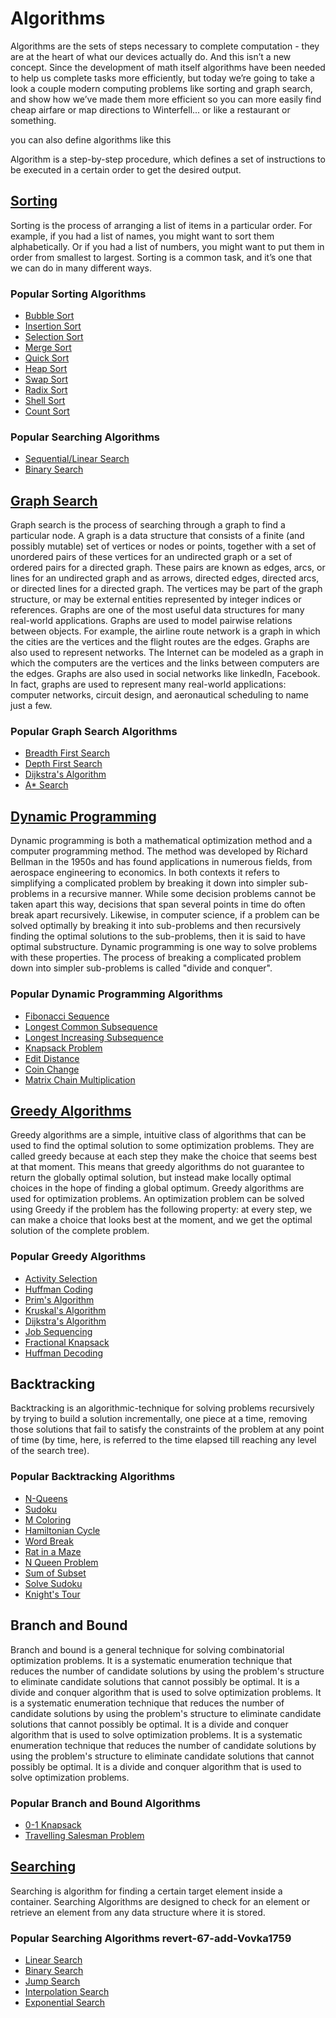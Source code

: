 # Algorithms
Algorithms are the sets of steps necessary to complete computation - they are at the heart of what our devices actually do. And this isn’t a new concept. Since the development of math itself algorithms have been needed to help us complete tasks more efficiently, but today we’re going to take a look a couple modern computing problems like sorting and graph search, and show how we’ve made them more efficient so you can more easily find cheap airfare or map directions to Winterfell... or like a restaurant or something.  

you can also define algorithms like this 

Algorithm is a step-by-step procedure, which defines a set of instructions to be executed in a certain order to get the desired output.

## [Sorting](Sorting/readme.md)
Sorting is the process of arranging a list of items in a particular order. For example, if you had a list of names, you might want to sort them alphabetically. Or if you had a list of numbers, you might want to put them in order from smallest to largest. Sorting is a common task, and it’s one that we can do in many different ways.
### Popular Sorting Algorithms
* [Bubble Sort](Sorting/BubbleSort/readme.md)
* [Insertion Sort](Sorting/InsertionSort/readme.md)
* [Selection Sort](Sorting/SelectionSort/readme.md)
* [Merge Sort](Sorting/MergeSort/readme.md)
* [Quick Sort](Sorting/QuickSort/readme.md)
* [Heap Sort](Sorting/HeapSort/readme.md)
* [Swap Sort](Sorting/SwapSort/readme.md)
* [Radix Sort](Sorting/RadixSort/readme.md)
* [Shell Sort](Sorting/ShellSort/readme.md)
* [Count Sort](Sorting/CountSort/readme.md)

### Popular Searching Algorithms
* [Sequential/Linear Search](Searching/SequentialSearch/readme.md)
* [Binary Search](Searching/BinarySearch/readme.md)


## [Graph Search](Graph%20Search/readme.md)
Graph search is the process of searching through a graph to find a particular node. A graph is a data structure that consists of a finite (and possibly mutable) set of vertices or nodes or points, together with a set of unordered pairs of these vertices for an undirected graph or a set of ordered pairs for a directed graph. These pairs are known as edges, arcs, or lines for an undirected graph and as arrows, directed edges, directed arcs, or directed lines for a directed graph. The vertices may be part of the graph structure, or may be external entities represented by integer indices or references. Graphs are one of the most useful data structures for many real-world applications. Graphs are used to model pairwise relations between objects. For example, the airline route network is a graph in which the cities are the vertices and the flight routes are the edges. Graphs are also used to represent networks. The Internet can be modeled as a graph in which the computers are the vertices and the links between computers are the edges. Graphs are also used in social networks like linkedIn, Facebook. In fact, graphs are used to represent many real-world applications: computer networks, circuit design, and aeronautical scheduling to name just a few.
### Popular Graph Search Algorithms
* [Breadth First Search](Graph%20Search/BreadthFirstSearch/readme.md)
* [Depth First Search](Graph%20Search/DepthFirstSearch/readme.md)
* [Dijkstra's Algorithm](Graph%20Search/Dijkstra'sAlgorithm/readme.md)
* [A* Search](Graph%20Search/A*Search/readme.md)

## [Dynamic Programming](Dynamic%20Programming/README.md)
Dynamic programming is both a mathematical optimization method and a computer programming method. The method was developed by Richard Bellman in the 1950s and has found applications in numerous fields, from aerospace engineering to economics. In both contexts it refers to simplifying a complicated problem by breaking it down into simpler sub-problems in a recursive manner. While some decision problems cannot be taken apart this way, decisions that span several points in time do often break apart recursively. Likewise, in computer science, if a problem can be solved optimally by breaking it into sub-problems and then recursively finding the optimal solutions to the sub-problems, then it is said to have optimal substructure. Dynamic programming is one way to solve problems with these properties. The process of breaking a complicated problem down into simpler sub-problems is called "divide and conquer".
### Popular Dynamic Programming Algorithms
* [Fibonacci Sequence](Dynamic%20Programming/Fibonacci%20Sequence/README.md)
* [Longest Common Subsequence](Dynamic%20Programming/Longest%20Common%20Subsequence/README.md)
* [Longest Increasing Subsequence](Dynamic%20Programming/Longest%20Increasing%20Subsequence/README.md)
* [Knapsack Problem](Dynamic%20Programming/Knapsack%20Problem/README.md)
* [Edit Distance](Not-Added)
* [Coin Change](DynamicProgramming/CoinChange/readme.md)
* [Matrix Chain Multiplication](Not-Added)

## [Greedy Algorithms](Greedy%20Algorithm)
Greedy algorithms are a simple, intuitive class of algorithms that can be used to find the optimal solution to some optimization problems. They are called greedy because at each step they make the choice that seems best at that moment. This means that greedy algorithms do not guarantee to return the globally optimal solution, but instead make locally optimal choices in the hope of finding a global optimum. Greedy algorithms are used for optimization problems. An optimization problem can be solved using Greedy if the problem has the following property: at every step, we can make a choice that looks best at the moment, and we get the optimal solution of the complete problem.
### Popular Greedy Algorithms
* [Activity Selection](notadded)
* [Huffman Coding](Greedy%20Algorithm/Huffman%20Coding%20Algorithm/readme.md)
* [Prim's Algorithm](Greedy%20Algorithm/Prim%27s%20Algorithm/readme.md)
* [Kruskal's Algorithm](Greedy%20Algorithm/Krushkal%27s%20Algorithm/readme.md)
* [Dijkstra's Algorithm](notadded)
* [Job Sequencing](notadded)
* [Fractional Knapsack](notadded)
* [Huffman Decoding](notadded)

## Backtracking
Backtracking is an algorithmic-technique for solving problems recursively by trying to build a solution incrementally, one piece at a time, removing those solutions that fail to satisfy the constraints of the problem at any point of time (by time, here, is referred to the time elapsed till reaching any level of the search tree).
### Popular Backtracking Algorithms
* [N-Queens](Backtracking/N-Queens/readme.md)
* [Sudoku](Backtracking/Sudoku/readme.md)
* [M Coloring](Backtracking/MColoring/readme.md)
* [Hamiltonian Cycle](Backtracking/HamiltonianCycle/readme.md)
* [Word Break](Backtracking/WordBreak/readme.md)
* [Rat in a Maze](Backtracking/RatinMaze/readme.md)
* [N Queen Problem](Backtracking/NQueenProblem/readme.md)
* [Sum of Subset](Backtracking/SumofSubset/readme.md)
* [Solve Sudoku](Backtracking/SolveSudoku/readme.md)
* [Knight's Tour](Backtracking/The%20Knight’s%20tour%20problem/README.md)

## Branch and Bound
Branch and bound is a general technique for solving combinatorial optimization problems. It is a systematic enumeration technique that reduces the number of candidate solutions by using the problem's structure to eliminate candidate solutions that cannot possibly be optimal. It is a divide and conquer algorithm that is used to solve optimization problems. It is a systematic enumeration technique that reduces the number of candidate solutions by using the problem's structure to eliminate candidate solutions that cannot possibly be optimal. It is a divide and conquer algorithm that is used to solve optimization problems. It is a systematic enumeration technique that reduces the number of candidate solutions by using the problem's structure to eliminate candidate solutions that cannot possibly be optimal. It is a divide and conquer algorithm that is used to solve optimization problems.
### Popular Branch and Bound Algorithms
* [0-1 Knapsack](BranchandBound/0-1Knapsack/readme.md)
* [Travelling Salesman Problem](BranchandBound/TravellingSalesmanProblem/readme.md)

## [Searching](Searching/README.md)
Searching is algorithm for finding a certain target element inside a container. Searching Algorithms are designed to check for an element or retrieve an element from any data structure where it is stored.

### Popular Searching Algorithms revert-67-add-Vovka1759 
* [Linear Search](Searching/LinearSearch/readme.md)
* [Binary Search](Searching/BinarySearch/readme.md)
* [Jump Search](Not-Added)
* [Interpolation Search](Not-Added)
* [Exponential Search](Not-Added)


